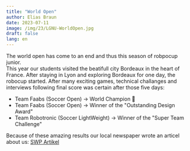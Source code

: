 ```yaml
---
title: "World Open"
author: Elias Braun
date: 2023-07-11
image: /img/23/LGNU-WorldOpen.jpg
draft: false
lang: en
---
```


The world open has come to an end and thus this season of robpocup junior.   
This year our students visited the beatifull city Bordeaux in the heart of France.
After staying in Lyon and exploring Bordeaux for one day, the robocup started. After 
many exciting games, technical challanges and interviews following final score was certain
after those five days: 
 - Team Faabs (Soccer Open) &rarr; World Champion 🥇
 - Team Faabs (Soccer Open) &rarr; Winner of the "Outstanding Design Award"
 - Team Robotronic (Soccer LightWeight) &rarr; Winner of the "Super Team Challenge"

Because of these amazing results our local newspaper wrote an articel about us: [SWP Artikel](https://www.swp.de/lokales/neu-ulm/lessing-gymnasiasten-siegen-bei-robotik-wm-wie-neu-ulmer-schueler-den-schiri-zum-ausflippen-bringen-71353839.html)
